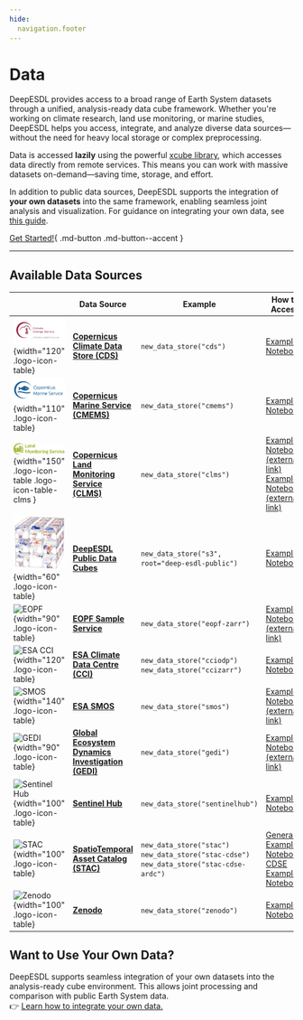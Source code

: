 ```yaml
---
hide:
  navigation.footer
---
```



# Data

DeepESDL provides access to a broad range of Earth System datasets through a unified, analysis-ready 
data cube framework. Whether you're working on climate research, land use monitoring, or marine studies, DeepESDL helps 
you access, integrate, and analyze diverse data sources—without the need for heavy local storage or complex preprocessing.

Data is accessed **lazily** using the powerful [xcube library](https://xcube.readthedocs.io/en/latest/dataaccess.html), 
which accesses data directly from remote services. This means you can work with massive datasets on-demand—saving time, 
storage, and effort.

In addition to public data sources, DeepESDL supports the integration of **your own datasets** into the same framework, 
enabling seamless joint analysis and visualization. For guidance on integrating your own data, see
[this guide](#want-to-use-your-own-data).


[Get Started!](../guide/jupyterlab/notebooks/Access_public_cubes.ipynb){ .md-button .md-button--accent }

---

## Available Data Sources

|                                                                                                                                                                                                                                              | Data Source                                                                                    | Example                                                                                   | How to Access                                                                                                                                                                                                                                                            | Plugin repository                                           |
|----------------------------------------------------------------------------------------------------------------------------------------------------------------------------------------------------------------------------------------------|------------------------------------------------------------------------------------------------|-------------------------------------------------------------------------------------------|--------------------------------------------------------------------------------------------------------------------------------------------------------------------------------------------------------------------------------------------------------------------------|-------------------------------------------------------------|
| ![CDS](img/cds_logo.png){width="120" .logo-icon-table}                                                                                                                                                                                       | **[Copernicus Climate Data Store (CDS)](https://cds.climate.copernicus.eu/)**                  | `new_data_store("cds")`                                                                   | [Example Notebook](../guide/jupyterlab/notebooks/xcube-datastores/Generate_C3S_CDS_cubes.ipynb)                                                                                                                                                                          | [Github](https://github.com/xcube-dev/xcube-cds)            |
| ![CMEMS](img/cmems_logo_2.png){width="110" .logo-icon-table}                                                                                                                                                                                 | **[Copernicus Marine Service (CMEMS)](https://marine.copernicus.eu/)**                         | `new_data_store("cmems")`                                                                 | [Example Notebook](../guide/jupyterlab/notebooks/xcube-datastores/Generate_CMEMS_cubes.ipynb)                                                                                                                                                                            | [Github](https://github.com/xcube-dev/xcube-cmems)          |
| ![CLMS](img/logo_clms.png){width="150" .logo-icon-table .logo-icon-table-clms }                                                                                                                                                              | **[Copernicus Land Monitoring Service (CLMS)](https://land.copernicus.eu/en/dataset-catalog)** | `new_data_store("clms")`                                                                  | [Example Notebook <br/>(external link)](https://github.com/xcube-dev/xcube-clms/blob/main/examples/notebooks/CLMS_lazy_load.ipynb)<br/> [Example Notebook <br/>(external link)](https://github.com/xcube-dev/xcube-clms/blob/main/examples/notebooks/CLMS_preload.ipynb) | [Github](https://github.com/xcube-dev/xcube-clms)           |
| ![DeepESDL](../img/logo/cube_small.png){width="60" .logo-icon-table}                                                                                                                                                                         | **[DeepESDL Public Data Cubes](../guide/datacubes/ESDC)**                                      | `new_data_store("s3", root="deep-esdl-public")`                                           | [Example Notebook](../guide/jupyterlab/notebooks/generic-notebooks/Access_public_cubes.ipynb)                                                                                                                                                                            |                                                             |
| ![EOPF](https://www.dlr.de/de/eoc/forschung-transfer/projekte-und-missionen/eopf-sentinel-zarr-samples-service/esa_eopf_logo_2025_color_esa_16x9.jpg/@@images/image-1000-d87d614b71d37583fc8cf99cfbf55b0d.jpeg){width="90" .logo-icon-table} | **[EOPF Sample Service](https://zarr.eopf.copernicus.eu/)**                                    | `new_data_store("eopf-zarr")`                                                             | [Example Notebook <br/>(external link)](https://github.com/EOPF-Sample-Service/xcube-eopf/blob/main/examples/sentinel_2.ipynb)                                                                                                                                           | [Github](https://github.com/EOPF-Sample-Service/xcube-eopf) |
| ![ESA CCI](https://brand.esa.int/files/2020/05/ESA_logo_2020_Deep-scaled.jpg){width="120" .logo-icon-table}                                                                                                                                  | **[ESA Climate Data Centre (CCI)](https://climate.esa.int/en/data/#/dashboard)**               | `new_data_store("cciodp")`<br/>`new_data_store("ccizarr")`                                | [Example Notebook](../guide/jupyterlab/notebooks/xcube-datastores/Generate_CCI_cubes.ipynb)                                                                                                                                                                              | [Github](https://github.com/xcube-dev/xcube-cci)            |
| ![SMOS](https://www.esa.int/eologos/images/smos.jpg){width="140" .logo-icon-table}                                                                                                                                                           | **[ESA SMOS](https://earth.esa.int/eogateway/missions/smos)**                                  | `new_data_store("smos")`                                                                  | [Example Notebook <br/>(external link)](https://github.com/xcube-dev/xcube-smos/blob/main/notebooks/demo-store.ipynb)                                                                                                                                                    | [Github](https://github.com/xcube-dev/xcube-smos)           |
| ![GEDI](https://gedi.umd.edu/wp-content/uploads/2020/10/GEDI_16_10.jpg){width="90" .logo-icon-table}                                                                                                                                         | **[Global Ecosystem Dynamics Investigation (GEDI)](https://gedi.umd.edu/)**                    | `new_data_store("gedi")`                                                                  | [Example Notebook <br/>(external link)](https://github.com/xcube-dev/xcube-gedidb/blob/main/examples/notebooks/gedi_data_store.ipynb)                                                                                                                                    | [Github](https://github.com/xcube-dev/xcube-gedi)           |
| ![Sentinel Hub](https://www.sentinel-hub.com/img/press/sentinel_hub_by_planet_logo_big.png){width="100" .logo-icon-table}                                                                                                                    | **[Sentinel Hub](https://www.sentinel-hub.com/)**                                              | `new_data_store("sentinelhub")`                                                           | [Example Notebook](../guide/jupyterlab/notebooks/xcube-datastores/Generate_SentinelHub_cubes.ipynb)                                                                                                                                                                      | [Github](https://github.com/xcube-dev/xcube-sh)             |
| ![STAC](https://stacspec.org/public/images-original/STAC-04.png){width="100" .logo-icon-table}                                                                                                                                               | **[SpatioTemporal Asset Catalog (STAC)](https://stacspec.org/en/about/datasets/)**             | `new_data_store("stac")`<br/>`new_data_store("stac-cdse")`<br/>`new_data_store("stac-cdse-ardc")` | [General Example Notebook](../guide/jupyterlab/notebooks/xcube-datastores/Access_data_from_nonsearchable_stac_catalog.ipynb),<br/> [CDSE Example Notebook](../guide/jupyterlab/notebooks/xcube-datastores/Access_Sentinel2_data_from_CDSE.ipynb)                         | [Github](https://github.com/xcube-dev/xcube-stac)           |
| ![Zenodo](https://about.zenodo.org/static/img/logos/zenodo-black-border.svg){width="100" .logo-icon-table}                                                                                                                                   | **[Zenodo](https://zenodo.org/)**                                                              | `new_data_store("zenodo")`                                                                | [Example Notebook](../guide/jupyterlab/notebooks/xcube-datastores/Access_data_from_Zenodo.ipynb)                                                                                                                                                                         | [Github](https://github.com/xcube-dev/xcube-zenodo)         |

## Want to Use Your Own Data?

DeepESDL supports seamless integration of your own datasets into the analysis-ready cube environment. This allows joint 
processing and comparison with public Earth System data.  
👉 [Learn how to integrate your own data.](../guide/jupyterlab/notebooks/team-storage/Upload_files_to_shared_team_s3_storage.ipynb)

